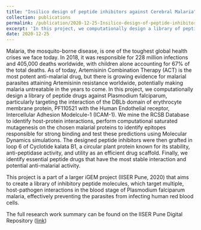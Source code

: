 ```yaml
---
title: "Insilico design of peptide inhibitors against Cerebral Malaria"
collection: publications
permalink: /publication/2020-12-25-Insilico-design-of-peptide-inhibitors-against-Cerebral-Malaria
excerpt: 'In this project, we computationally design a library of peptide drugs against the erythrocyte membrane proteins of Plasmodium falciparum.'
date: 2020-12-25
---
```

Malaria, the mosquito-borne disease, is one of the toughest global health crises we face today. In 2018, it was responsible for 228 million infections and 405,000 deaths worldwide, with children alone accounting for 67% of the total deaths. As of today, Artemisinin Combination Therapy (ACT) is the most potent anti-malarial drug, but there is growing evidence for malarial parasites attaining Artemisinin resistance worldwide, potentially making malaria untreatable in the years to come. In this project, we computationally design a library of peptide drugs against Plasmodium falciparum, particularly targeting the interaction of the DBLb domain of erythrocyte membrane protein, PF110521 with the Human Endothelial receptor, Intercellular Adhesion Modelcule-1 (ICAM-1). We mine the RCSB Database to identify host-protein interactions, perform computational saturated mutagenesis on the chosen malarial proteins to identify epitopes responsible for strong binding and test these predictions using Molecular Dynamics simulations. The designed peptide inhibitors were then grafted in loop 6 of Cyclotide kalata B1, a circular plant protein known for its stability, anti-peptidase activity, and utility as an efficient drug scaffold. Finally, we identify essential peptide drugs that have the most stable interaction and potential anti-malarial activity.

This project is a part of a larger iGEM project (IISER Pune, 2020) that aims to create a library of inhibitory peptide molecules, which target multiple, host-pathogen interactions in the blood stage of Plasmodium falciparum malaria, effectively preventing the parasites from infecting human red blood cells.

The full research work summary can be found on the IISER Pune Digital Repository ([link](http://dr.iiserpune.ac.in:8080/xmlui/handle/123456789/5864))
